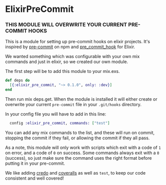 # ElixirPreCommit

### THIS MODULE WILL OVERWRITE YOUR CURRENT PRE-COMMIT HOOKS

This is a module for setting up pre-commit hooks on elixir projects. It's
inspired by [pre-commit](https://www.npmjs.com/package/pre-commit) on npm
and [pre_commit_hook](https://hex.pm/packages/pre_commit_hook) for Elixir.


We wanted something which was configurable with your own mix commands and
just in elixir, so we created our own module.

The first step will be to add this module to your mix.exs.
```elixir
def deps do
  [{:elixir_pre_commit, "~> 0.1.0", only: :dev}]
end
```
Then run mix deps.get. When the module is installed it will either create or overwrite your current `pre-commit` file in your `.git/hooks` directory.

In your config file you will have to add in this line:
```elixir
  config :elixir_pre_commit, commands: ["test"]
```
You can add any mix commands to the list, and these will run on commit,
stopping the commit if they fail, or allowing the commit if they all pass.

As a note, this module will only work with scripts which exit with a code of
`1` on error, and a code of `0` on success. Some commands always exit with a
`0` (success), so just make sure the command uses the right format before
putting it in your pre-commit.

We like adding [credo](https://github.com/rrrene/credo) and
[coveralls](https://github.com/parroty/excoveralls) as well as `test`, to
keep our code consistent and well covered!
